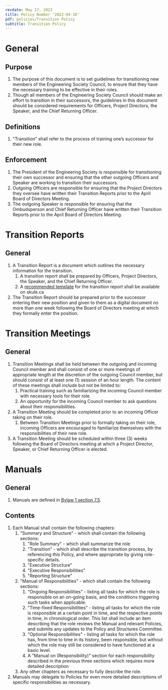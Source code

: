 ```yaml
---
revdate: May 17, 2023
title: Policy Number "2022-04-16"
pdf: policies/Transition Policy
subtitle: Transition Policy
---
```


# General

## Purpose
1. The purpose of this document is to set guidelines for transitioning new members of the Engineering Society Council, to ensure that they have the necessary training to be effective in their roles.
1. Though all members of the Engineering Society Council should make an effort to transition in their successors, the guidelines in this document should be considered requirements for Officers, Project Directors, the Speaker, and the Chief Returning Officer.

## Definitions
1. "Transition” shall refer to the process of training one’s successor for their new role.

## Enforcement
1. The President of the Engineering Society is responsible for transitioning their own successor and ensuring that the other outgoing Officers and Speaker are working to transition their successors.
1. Outgoing Officers are responsible for ensuring that the Project Directors they oversee have written their Transition Reports prior to the April Board of Directors Meeting.
1. The outgoing Speaker is responsible for ensuring that the Ombudsperson and Chief Returning Officer have written their Transition Reports prior to the April Board of Directors Meeting.

# Transition Reports

## General
1. A Transition Report is a document which outlines the necessary information for the transition.
   1. A transition report shall be prepared by Officers, Project Directors, the Speaker, and the Chief Returning Officer.
   1. A [recommended template](https://docs.google.com/document/d/1uN2ui3WaedRhSUtC0AQIJCpq0djgoHSq/edit?usp=sharing&ouid=111631590450340878953&rtpof=true&sd=true) for the transition report shall be available on skule.ca
1. The Transition Report should be prepared prior to the successor entering their new position and given to them as a digital document no more than one week following the Board of Directors meeting at which they formally enter the position.

# Transition Meetings

## General
1. Transition Meetings shall be held between the outgoing and incoming Council member and shall consist of one or more meetings of appropriate length at the discretion of the outgoing Council member, but should consist of at least one (1) session of an hour length. The content of these meetings shall include but not be limited to:
   1. Practical training such as familiarizing the incoming Council member with necessary tools for their role.
   1. An opportunity for the incoming Council member to ask questions about their responsibilities.
1. A Transition Meeting should be completed prior to an incoming Officer taking on their role.
   1. Between Transition Meetings prior to formally taking on their role, incoming Officers are encouraged to familiarize themselves with the responsibilities of their new role.
1. A Transition Meeting should be scheduled within three (3) weeks following the Board of Directors meeting at which a Project Director, Speaker, or Chief Returning Officer is elected.

# Manuals

## General
1. Manuals are defined in [Bylaw 1 section 7.5](../bylaw-1.md).

## Contents
1. Each Manual shall contain the following chapters:
   1. "Summary and Structure" - which shall contain the following sections:
      1. "Role Summary" - which shall summarize the role
      1. "Transition" - which shall describe the transition process, by referencing this Policy, and where appropriate by giving role-specific details.
      1. "Executive Structure"
      1. "Executive Responsibilities"
      1. "Reporting Structure"
   1. "Manual of Responsibilities" - which shall contain the following sections:
      1. "Ongoing Responsibilities" - listing all tasks for which the role is responsible on an on-going basis, and the conditions triggering such tasks when applicable.
      1. "Time-fixed Responsibilities" - listing all tasks for which the role is responsible at a certain point in time, and the respective points in time, in chronological order. This list shall include an item describing that the role reviews the Manual and relevant Policies, and submits any updates to the Policy and Structures Committee.
      1. "Optional Responsibilities" - listing all tasks for which the role has, from time to time in its history, been responsible, but without which the role may still be considered to have functioned at a basic level.
      1. A "Manual on (Responsibility)" section for each responsibility described in the previous three sections which requires more detailed description
   1. Any other chapters as necessary to fully describe the role.
1. Manuals may delegate to Policies for even more detailed descriptions of specific responsibilities as necessary.
